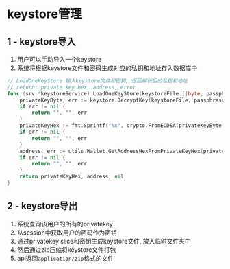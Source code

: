 # keystore管理	

## 1 - keystore导入

1. 用户可以手动导入一个keystore
2. 系统将根据keystore文件和密码生成对应的私钥和地址存入数据库中

```go
// LoadOneKeyStore 输入keystore文件和密钥, 返回解析后的私钥和地址
// return: private key hex, address, error
func (srv *keystoreService) LoadOneKeyStore(keystoreFile []byte, passphrase string) (string, string, error) {
	privateKeyByte, err := keystore.DecryptKey(keystoreFile, passphrase)
	if err != nil {
		return "", "", err
	}
	privateKeyHex := fmt.Sprintf("%x", crypto.FromECDSA(privateKeyByte.PrivateKey))
	if err != nil {
		return "", "", err
	}
	address, err := utils.Wallet.GetAddressHexFromPrivateKeyHex(privateKeyHex)
	if err != nil {
		return "", "", err
	}
	return privateKeyHex, address, nil
}
```

## 2 - keystore导出

1. 系统查询该用户的所有的privatekey
2. 从session中获取用户的密码作为密钥
3. 通过privatekey slice和密钥生成keystore文件, 放入临时文件夹中
4. 然后通过zip压缩将keystore文件打包
5. api返回`application/zip`格式的文件



